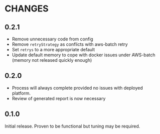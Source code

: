 # CHANGES

## 0.2.1

- Remove unnecessary code from config
- Remove `retryStrategy` as conflicts with aws-batch retry
- Set `retrys` to a more appropriate default
- Update default memory to cope with docker issues under AWS-batch (memory not released quickly enough)

## 0.2.0

- Process will always complete provided no issues with deployed platform.
- Review of generated report is now necessary

## 0.1.0

Initial release.  Proven to be functional but tuning may be required.
